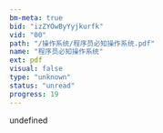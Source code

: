 ```yaml
---
bm-meta: true
bid: "izZYOwByYyjkurfk"
vid: "00"
path: "/操作系统/程序员必知操作系统.pdf"
name: "程序员必知操作系统"
ext: pdf
visual: false
type: "unknown"
status: "unread"
progress: 19
---
```

undefined